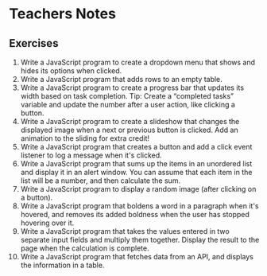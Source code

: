 # Teachers Notes

## Exercises

1. Write a JavaScript program to create a dropdown menu that shows and hides its options
when clicked.
2. Write a JavaScript program that adds rows to an empty table.
3. Write a JavaScript program to create a progress bar that updates its width based on task
completion. Tip: Create a “completed tasks” variable and update the number after a user
action, like clicking a button.
4. Write a JavaScript program to create a slideshow that changes the displayed image
when a next or previous button is clicked. Add an animation to the sliding for extra credit!
5. Write a JavaScript program that creates a button and add a click event listener to log a
message when it's clicked.
6. Write a JavaScript program that sums up the items in an unordered list and display it in
an alert window. You can assume that each item in the list will be a number, and then
calculate the sum.
7. Write a JavaScript program to display a random image (after clicking on a button).
8. Write a JavaScript program that boldens a word in a paragraph when it's hovered, and
removes its added boldness when the user has stopped hovering over it.
9. Write a JavaScript program that takes the values entered in two separate input fields and
multiply them together. Display the result to the page when the calculation is complete.
10. Write a JavaScript program that fetches data from an API, and displays the information
in a table.